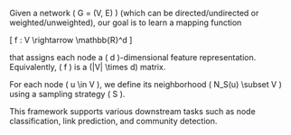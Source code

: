 Given a network \( G = (V, E) \) (which can be directed/undirected or weighted/unweighted), our goal is to learn a mapping function

\[
f : V \rightarrow \mathbb{R}^d
\]

that assigns each node a \( d \)-dimensional feature representation. Equivalently, \( f \) is a \(|V| \times d\) matrix.

For each node \( u \in V \), we define its neighborhood \( N_S(u) \subset V \) using a sampling strategy \( S \).

This framework supports various downstream tasks such as node classification, link prediction, and community detection.
